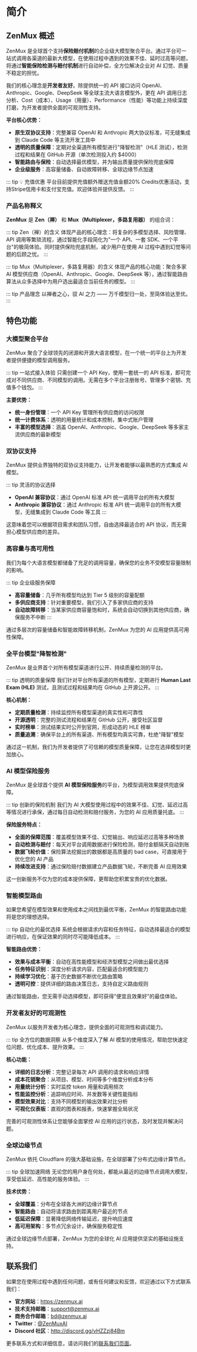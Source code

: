 # 简介

## ZenMux 概述

ZenMux 是全球首个支持**保险赔付机制**的企业级大模型聚合平台。通过平台可一站式调用各渠道的最新大模型，在使用过程中遇到的效果不佳、延时过高等问题，将通过**智能保险检测与赔付机制**进行自动补偿，全方位解决企业对 AI 幻觉、质量不稳定的担忧。

我们的核心理念是**开发者友好**。除提供统一的 API 接口访问 OpenAI、Anthropic、Google、DeepSeek 等全球主流大语言模型外，更在 API 调用日志分析、Cost（成本）、Usage（用量）、Performance（性能）等功能上持续深度打磨，为开发者提供全面的可观测性支持。

**平台核心优势：**

- **原生双协议支持**：完整兼容 OpenAI 和 Anthropic 两大协议标准，可无缝集成到 Claude Code 等主流开发工具中
- **透明的质量保障**：定期对全渠道所有模型进行"降智检测"（HLE 测试），检测过程和结果在 GitHub 开源（单次检测投入约 $4000）
- **智能路由与保险**：自动选择最优模型，并为输出质量提供保险兜底保障
- **企业级服务**：高容量储备、自动故障转移、全球边缘节点加速

::: tip 💡 充值优惠
平台目前提供充值额外赠送充值金额20% Credits优惠活动，支持Stripe信用卡和支付宝充值。欢迎体验并提供反馈。
:::

### 产品名称释义

**ZenMux** 是 **Zen（禅）** 和 **Mux（Multiplexer，多路复用器）** 的组合词：

::: tip Zen（禅）的含义
体现产品的核心理念：将复杂的多模型选择、风险管理、API 调用等繁琐流程，通过智能化手段简化为"一个 API、一套 SDK、一个平台"的极简体验。同时提供保险兜底机制，减少用户在使用 AI 过程中遇到幻觉等问题的后顾之忧。
:::

::: tip Mux（Multiplexer，多路复用器）的含义
体现产品的核心功能：聚合多家 AI 模型供应商（OpenAI、Anthropic、Google、DeepSeek 等），通过智能路由算法从众多选择中为用户选出最适合当前任务的模型。
:::

::: tip 产品理念
以禅者之心，驭 AI 之力 —— 万千模型归一处，至简体验达至优。
:::

## 特色功能

### 大模型聚合平台

ZenMux 聚合了全球领先的闭源和开源大语言模型，在一个统一的平台上为开发者提供便捷的模型调用服务。

::: tip 一站式接入体验
只需创建一个 API Key，使用一套统一的 API 标准，即可完成对不同供应商、不同模型的调用。无需在多个平台注册账号、管理多个密钥、充值多个钱包。
:::

**主要优势：**

- **统一身份管理**：一个 API Key 管理所有供应商的访问权限
- **统一计费体系**：透明的用量统计和成本控制，集中式账户管理
- **丰富的模型选择**：涵盖 OpenAI、Anthropic、Google、DeepSeek 等多家主流供应商的最新模型

### 双协议支持

ZenMux 提供业界独特的双协议支持能力，让开发者能够以最熟悉的方式集成 AI 模型。

::: tip 灵活的协议选择
- **OpenAI 兼容协议**：通过 OpenAI 标准 API 统一调用平台的所有大模型
- **Anthropic 兼容协议**：通过 Anthropic 标准 API 统一调用平台的所有大模型，无缝集成到 Claude Code 等工具
:::

这意味着您可以根据项目需求和团队习惯，自由选择最适合的 API 协议，而无需担心模型供应商的差异。

### 高容量与高可用性

我们为每个大语言模型都储备了充足的调用容量，确保您的业务不受模型容量限制的影响。

::: tip 企业级服务保障
- **高容量储备**：几乎所有模型均达到 Tier 5 级别的容量配额
- **多供应商支持**：针对重要模型，我们引入了多家供应商的支持
- **自动故障转移**：当某家供应商容量饱和时，系统会自动切换到其他供应商，确保服务不中断
:::

通过多层次的容量储备和智能故障转移机制，ZenMux 为您的 AI 应用提供高可用性保障。

### 全平台模型"降智检测"

ZenMux 是业界首个对所有模型渠道进行公开、持续质量检测的平台。

::: tip 透明的质量保障
我们针对平台所有渠道的所有模型，定期进行 **Human Last Exam (HLE)** 测试，且测试过程和结果均在 GitHub 上开源公开。
:::

**核心机制：**

- **定期质量检测**：持续监控所有模型渠道的真实性和可靠性
- **开源透明**：完整的测试流程和结果在 GitHub 公开，接受社区监督
- **实时榜单**：测试结果实时公开到官网，形成动态的 HLE 榜单
- **质量追溯**：确保平台上的所有渠道、所有模型均真实可靠，杜绝"降智"模型

通过这一机制，我们为开发者提供了可信赖的模型质量保障，让您在选择模型时更加放心。

### AI 模型保险服务

ZenMux 是全球首个提供 **AI 模型保险服务**的平台，为模型调用效果提供兜底保障。

::: tip 创新的保险机制
我们为 AI 大模型使用过程中的效果不佳、幻觉、延迟过高等情况进行承保，通过每日自动检测和赔付服务，为您的 AI 应用质量托底。
:::

**保险服务特点：**

- **全面的保障范围**：覆盖模型效果不佳、幻觉输出、响应延迟过高等多种场景
- **自动检测与赔付**：每天对平台调用数据进行保险检测，赔付金额隔天自动到账
- **数据飞轮价值**：保险算法挖掘出的数据都是高质量的 bad case，可直接用于优化您的 AI 产品
- **持续改进支持**：通过保险赔付数据建立产品数据飞轮，不断完善 AI 应用效果

这一创新服务不仅为您的成本提供保障，更帮助您积累宝贵的优化数据。

### 智能模型路由

如果您希望在模型效果和使用成本之间找到最优平衡，ZenMux 的智能路由功能将是您的理想选择。

::: tip 自动化的最优选择
系统会根据请求内容和任务特征，自动选择最适合的模型进行响应，在保证效果的同时尽可能降低成本。
:::

**智能路由优势：**

- **效果与成本平衡**：自动在高性能模型和经济型模型之间做出最优选择
- **任务特征识别**：深度分析请求内容，匹配最适合的模型能力
- **持续学习优化**：基于历史数据不断优化路由策略
- **透明可控**：提供详细的路由决策日志，支持自定义路由规则

通过智能路由，您无需手动选择模型，即可获得"便宜且效果好"的最佳体验。

### 开发者友好的可观测性

ZenMux 以服务开发者为核心理念，提供全面的可观测性和调试能力。

::: tip 全方位的数据洞察
从多个维度深入了解 AI 模型的使用情况，帮助您快速定位问题、优化成本、提升效果。
:::

**核心功能：**

- **详细的日志分析**：完整记录每次 API 调用的请求和响应详情
- **成本花销聚合**：从项目、模型、时间等多个维度分析成本分布
- **用量统计分析**：实时监控 token 用量和调用频次
- **性能监控分析**：追踪响应时间、并发数等关键性能指标
- **模型效果对比**：支持不同模型的输出效果对比分析
- **可视化仪表板**：直观的图表和报表，快速掌握全局状况

完善的可观测性体系让您能够全面掌控 AI 应用的运行状态，及时发现并解决问题。

### 全球边缘节点

ZenMux 依托 Cloudflare 的强大基础设施，在全球部署了分布式边缘计算节点。

::: tip 全球加速网络
无论您的用户身在何处，都能从最近的边缘节点调用大模型，享受低延迟、高性能的服务体验。
:::

**技术优势：**

- **全球覆盖**：分布在全球各大洲的边缘计算节点
- **智能路由**：自动将请求路由到距离用户最近的节点
- **低延迟保障**：显著降低网络传输延迟，提升响应速度
- **高可用架构**：多节点冗余设计，确保服务稳定性

通过全球边缘节点部署，ZenMux 为您的全球化 AI 应用提供坚实的基础设施支持。

## 联系我们

如果您在使用过程中遇到任何问题，或有任何建议和反馈，欢迎通过以下方式联系我们：

- **官方网站**：<https://zenmux.ai>
- **技术支持邮箱**：[support@zenmux.ai](mailto:support@zenmux.ai)
- **商务合作邮箱**：[bd@zenmux.ai](mailto:bd@zenmux.ai)
- **Twitter**：[@ZenMuxAI](https://twitter.com/ZenMuxAI)
- **Discord 社区**：<http://discord.gg/vHZZzj84Bm>

更多联系方式和详细信息，请访问我们的[联系我们页面](/zh/help/contact)。
